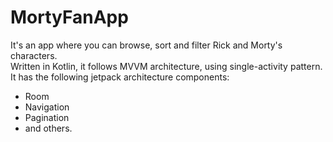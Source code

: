 # MortyFanApp  
It's an app where you can browse, sort and filter Rick and Morty's characters.  
Written in Kotlin, it follows MVVM architecture, using single-activity pattern.  
It has the following jetpack architecture components:
  - Room 
  - Navigation
  - Pagination
  - and others.
